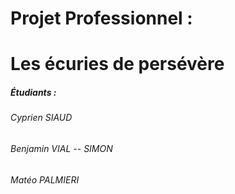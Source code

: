 # Projet Professionnel :
# Les écuries de persévère
##### Étudiants :
###### Cyprien SIAUD
###### Benjamin VIAL -- SIMON
###### Matéo PALMIERI
